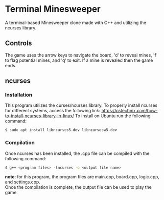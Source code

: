 
# Terminal Minesweeper
A terminal-based Minesweeper clone made with C++ and utilizing the ncurses library. 
## Controls
The game uses the arrow keys to navigate the board, 'd' to reveal mines, 'f' to flag potential mines, and 'q' to exit. If a mine is revealed then the game ends.
## ncurses
### Installation
This program utilizes the curses/ncurses library. To properly install ncurses for different systems, access the following link:
https://ostechnix.com/how-to-install-ncurses-library-in-linux/
To install on Ubuntu run the following command:
```bash
$ sudo apt install libncurses5-dev libncursesw5-dev
```
### Compilation
Once ncurses has been installed, the .cpp file can be compiled with the following command:
```bash
$ g++ <program files> -lncurses -o <output file name>
```
**note**: for this program, the program files are main.cpp, board.cpp, logic.cpp, and settings.cpp.   
Once the compilation is complete, the output file can be used to play the game.
